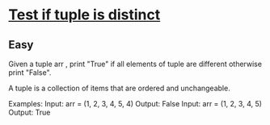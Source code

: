 # [Test if tuple is distinct](https://www.geeksforgeeks.org/problems/test-if-tuple-is-distinct/1?page=1&category=python&sortBy=submissions)
## Easy
Given a tuple arr , print "True" if all elements of tuple are different otherwise print "False".

A tuple is a collection of items that are ordered and unchangeable.

Examples:
Input:
arr = (1, 2, 3, 4, 5, 4)
Output: False
Input:
arr = (1, 2, 3, 4, 5)
Output: True